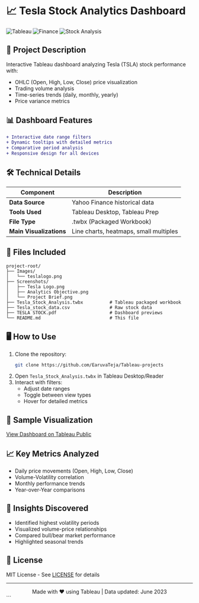 
# 📈 Tesla Stock Analytics Dashboard

![Tableau](https://img.shields.io/badge/Tableau-Visualization-orange) 
![Finance](https://img.shields.io/badge/Data-Finance-blue) 
![Stock Analysis](https://img.shields.io/badge/Analysis-Stock-yellowgreen)

## 🚀 Project Description
Interactive Tableau dashboard analyzing Tesla (TSLA) stock performance with:
- OHLC (Open, High, Low, Close) price visualization
- Trading volume analysis
- Time-series trends (daily, monthly, yearly)
- Price variance metrics

## 📊 Dashboard Features
```diff
+ Interactive date range filters
+ Dynamic tooltips with detailed metrics
+ Comparative period analysis
+ Responsive design for all devices
```

## 🛠️ Technical Details
| Component | Description |
|-----------|-------------|
| **Data Source** | Yahoo Finance historical data |
| **Tools Used** | Tableau Desktop, Tableau Prep |
| **File Type** | .twbx (Packaged Workbook) |
| **Main Visualizations** | Line charts, heatmaps, small multiples |

## 📂 Files Included
```
project-root/
├── Images/
│   └── teslalogo.png
├── Screenshots/
│   ├── Tesla Logo.png
│   ├── Analytics Objective.png
│   └── Project Brief.png   
├── Tesla_Stock_Analysis.twbx          # Tableau packaged workbook
├── Tesla_stock_data.csv               # Raw stock data
├── TESLA STOCK.pdf                    # Dashboard previews
└── README.md                          # This file
```

## 🖥️ How to Use
1. Clone the repository:
   ```bash
   git clone https://github.com/EaruvaTeja/Tableau-projects
   ```
2. Open `Tesla_Stock_Analysis.twbx` in Tableau Desktop/Reader
3. Interact with filters:
   - Adjust date ranges
   - Toggle between view types
   - Hover for detailed metrics

## 📸 Sample Visualization
[View Dashboard on Tableau Public](https://public.tableau.com/app/profile/earuva.teja/vizzes)

## 📈 Key Metrics Analyzed
- Daily price movements (Open, High, Low, Close)
- Volume-Volatility correlation
- Monthly performance trends
- Year-over-Year comparisons

## 🌟 Insights Discovered
- Identified highest volatility periods
- Visualized volume-price relationships
- Compared bull/bear market performance
- Highlighted seasonal trends

## 📜 License
MIT License - See [LICENSE](LICENSE) for details

---

<div align="center">
  Made with ❤️ using Tableau | Data updated: June 2023
</div>
```


